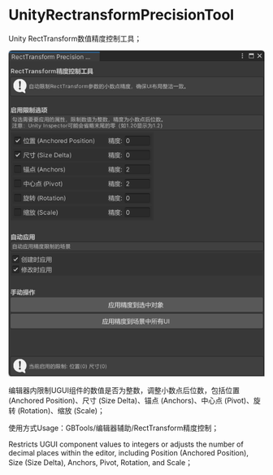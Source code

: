 # UnityRectransformPrecisionTool
Unity RectTransform数值精度控制工具；

![截图](screenshot.png)

编辑器内限制UGUI组件的数值是否为整数，调整小数点后位数，包括位置 (Anchored Position)、尺寸 (Size Delta)、锚点 (Anchors)、中心点 (Pivot)、旋转 (Rotation)、缩放 (Scale)；

使用方式Usage：GBTools/编辑器辅助/RectTransform精度控制；

Restricts UGUI component values to integers or adjusts the number of decimal places within the editor, including Position (Anchored Position), Size (Size Delta), Anchors, Pivot, Rotation, and Scale；
